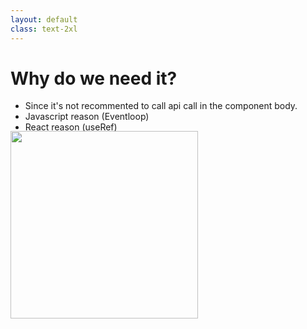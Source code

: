 ```yaml
---
layout: default
class: text-2xl
---
```


# Why do we need it?

- Since it's not recommented to call api call in the component body.
- Javascript reason (Eventloop)
- React reason (useRef)

<img src="/images/03-what-04.png" class="code" style="height: 300px; margin-top: -1rem;" />
